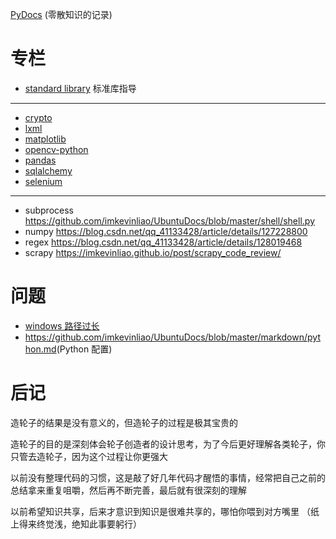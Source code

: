 [PyDocs](./column/PyDocs.py) (零散知识的记录)
# 专栏
* [standard library](./column/stand.md) 标准库指导
--------------------------------------
* [crypto](./column/crypto.md)
* [lxml](./column/lxml.md)
* [matplotlib](./column/matplotlib.md)
* [opencv-python](./column/opencv-python.md)
* [pandas](./column/pandas.md)
* [sqlalchemy](./column/sqlalchemy.md)
* [selenium](./column/selenium.md)
---
* subprocess <https://github.com/imkevinliao/UbuntuDocs/blob/master/shell/shell.py>
* numpy <https://blog.csdn.net/qq_41133428/article/details/127228800>
* regex <https://blog.csdn.net/qq_41133428/article/details/128019468>
* scrapy <https://imkevinliao.github.io/post/scrapy_code_review/>
# 问题
* [windows 路径过长](./other/windows路径过长问题.md)
* <https://github.com/imkevinliao/UbuntuDocs/blob/master/markdown/python.md>(Python 配置)
# 后记
造轮子的结果是没有意义的，但造轮子的过程是极其宝贵的

造轮子的目的是深刻体会轮子创造者的设计思考，为了今后更好理解各类轮子，你只管去造轮子，因为这个过程让你更强大

以前没有整理代码的习惯，这是敲了好几年代码才醒悟的事情，经常把自己之前的总结拿来重复咀嚼，然后再不断完善，最后就有很深刻的理解

以前希望知识共享，后来才意识到知识是很难共享的，哪怕你喂到对方嘴里 （纸上得来终觉浅，绝知此事要躬行）
